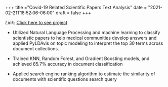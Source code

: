 +++
title ="Covid-19 Related Scientific Papers Text Analysis"
date = "2021-02-21T18:52:06-06:00"
draft = false
+++

*Link:* [Click here to see project](https://drive.google.com/file/d/1AVMO-VRjTrOKGULQtJ75o3RQrreb09jm/view?usp=sharing)

- Utilized Natural Language Processing and machine learning to classify scientistic papers to help medical communities develop answers and applied PyLDAvis on topic modeling to interpret the top 30 terms across document collections.

- Trained KNN, Random Forest, and Gradient Boosting models, and achieved 85.7% accuracy in document classification 

- Applied search engine ranking algorithm to estimate the similarity of documents with scientific questions search query

